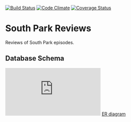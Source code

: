 [![Build Status](https://travis-ci.org/LaunchAcademy/south_park_reviews.svg)](https://travis-ci.org/LaunchAcademy/south_park_reviews) [![Code Climate](https://codeclimate.com/github/LaunchAcademy/south_park_reviews/badges/gpa.svg)](https://codeclimate.com/github/LaunchAcademy/south_park_reviews) [![Coverage Status](https://coveralls.io/repos/LaunchAcademy/south_park_reviews/badge.png)](https://coveralls.io/r/LaunchAcademy/south_park_reviews)

# South Park Reviews

Reviews of South Park episodes.

## Database Schema

![ER diagram](https://github.com/LaunchAcademy/south_park_reviews/blob/master/erd.pdf)
[ER diagram](https://github.com/LaunchAcademy/south_park_reviews/blob/master/erd.pdf)
